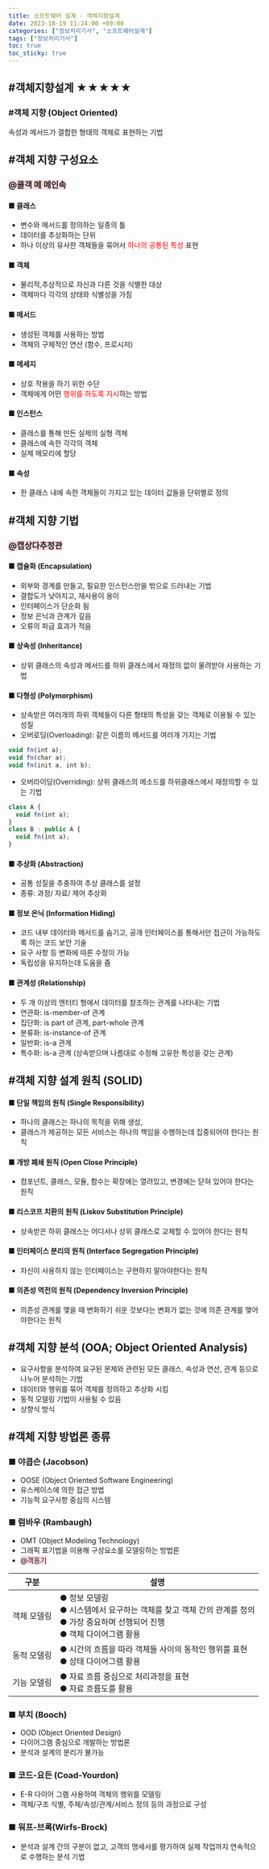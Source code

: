```yaml
---
title: 소프트웨어 설계 - 객체지향설계
date: 2023-10-19 11:24:00 +09:00
categories: ["정보처리기사", "소프트웨어설계"]
tags: ["정보처리기사"]
toc: true
toc_sticky: true
---
```


<span style="color:#f00"></span>

## #객체지향설계 ★★★★★

### #객체 지향 (Object Oriented)

속성과 메서드가 결합한 형태의 객체로 표현하는 기법

## #객체 지향 구성요소

### <span style="background-color:#ffdce0">@클객 메 메인속</span>

#### ■ 클래스

- 변수와 메서드를 정의하는 일종의 틀
- 데이터를 추상화하는 단위
- 하나 이상의 유사한 객체들을 묶어서 <span style="color:#f00">하나의 공통된 특성</span> 표현

#### ■ 객체

- 물리적,추상적으로 자신과 다른 것을 식별한 대상
- 객체마다 각각의 상태와 식별성을 가짐

#### ■ 메서드

- 생성된 객체를 사용하는 방법
- 객체의 구체적인 연산 (함수, 프로시저)

#### ■ 메세지

- 상호 작용을 하기 위한 수단
- 객체에게 어떤 <span style="color:#f00">행위를 하도록 지시</span>하는 방법

#### ■ 인스턴스

- 클래스를 통해 만든 실제의 실형 객체
- 클래스에 속한 각각의 객체
- 실제 메모리에 할당

#### ■ 속성

- 한 클래스 내에 속한 객체들이 가지고 있는 데이터 값들을 단위별로 정의

## #객체 지향 기법

### <span style="background-color:#ffdce0">@캡상다추정관</span>

#### ■ 캡슐화 (Encapsulation)

- 외부와 경계를 만들고, 필요한 인스턴스만을 밖으로 드러내는 기법
- 결합도가 낮아지고, 재사용이 용이
- 인터페이스가 단순화 됨
- 정보 은닉과 관계가 깊음
- 오류의 파급 효과가 적음

#### ■ 상속성 (Inheritance)

- 상위 클래스의 속성과 메서드를 하위 클래스에서 재정의 없이 물려받아 사용하는 기법

#### ■ 다형성 (Polymorphism)

- 상속받은 여러개의 하위 객체들이 다른 형태의 특성을 갖는 객체로 이용될 수 있는 성질
- 오버로딩(Overloading): 같은 이름의 메서드를 여러개 가지는 기법

```js
void fn(int a);
void fn(char a);
void fn(init a, int b);
```

- 오버라이딩(Overriding): 상위 클래스의 메소드를 하위클래스에서 재정의할 수 있는 기법

```js
class A {
  void fn(int a);
}
class B : public A {
  void fn(int a);
}
```

#### ■ 추상화 (Abstraction)

- 공통 성질을 추충하여 추상 클래스를 설정
- 종류: 과정/ 자료/ 제어 추상화

#### ■ 정보 은닉 (Information Hiding)

- 코드 내부 데이터와 메서드를 숨기고, 공개 인터페이스를 통해서만 접근이 가능하도록 하는 코드 보안 기술
- 요구 사항 등 변화에 따른 수정이 가능
- 독립성을 유지하는데 도움을 줌

#### ■ 관계성 (Relationship)

- 두 개 이상의 엔터티 형에서 데이터를 참조하는 관계를 나타내는 기법
- 연관화: is-member-of 관계
- 집단화: is part of 관계, part-whole 관계
- 분류화: is-instance-of 관계
- 일반화: is-a 관계
- 특수화: is-a 관계 (상속받으며 나름대로 수정해 고유한 특성을 갖는 관계)

## #객체 지향 설계 원칙 (SOLID)

#### ■ 단일 책임의 원칙 (Single Responsibility)

- 하나의 클래스는 하나의 목적을 위해 생성,
- 클래스가 제공하는 모든 서비스는 하나의 책임을 수행하는데 집중되어야 한다는 원칙

#### ■ 개방 폐쇄 원칙 (Open Close Principle)

- 컴포넌트, 클래스, 모듈, 함수는 확장에는 열려있고, 변경에는 닫혀 있어야 한다는 원칙

#### ■ 리스코프 치환의 원칙 (Liskov Substitution Principle)

- 상속받은 하위 클래스는 어디서나 상위 클래스로 교체할 수 있어야 한다는 원칙

#### ■ 인터페이스 분리의 원칙 (Interface Segregation Principle)

- 자신이 사용하지 않는 인터페이스는 구현하지 말아야한다는 원칙

#### ■ 의존성 역전의 원칙 (Dependency Inversion Principle)

- 의존성 관계를 맺을 때 변화하기 쉬운 것보다는 변화가 없는 것에 의존 관계를 맺어야한다는 원칙

## #객체 지향 분석 (OOA; Object Oriented Analysis)

- 요구사항을 분석하여 요구된 문제와 관련된 모든 클래스, 속성과 연산, 관계 등으로 나누어 분석하는 기법
- 데이터와 행위를 묶어 객체를 정의하고 추상화 시킴
- 동적 모델링 기법이 사용될 수 있음
- 상향식 방식

## #객체 지향 방법론 종류

### ■ 야콥슨 (Jacobson)

- OOSE (Object Oriented Software Engineering)
- 유스케이스에 의한 접근 방법
- 기능적 요구사항 중심의 시스템

### ■ 럼바우 (Rambaugh)

- OMT (Object Modeling Technology)
- 그래픽 표기법을 이용해 구성요소를 모델링하는 방법론
- <span style="background-color:#ffdce0">@객동기</span>

| 구분        | 설명                                                                                                                                    |
| ----------- | --------------------------------------------------------------------------------------------------------------------------------------- |
| 객체 모델링 | ● 정보 모델링<br/>● 시스템에서 요구하는 객체를 찾고 객체 간의 관계를 정의 <br/>● 가장 중요하며 선행되어 진행<br/>● 객체 다이어그램 활용 |
| 동적 모델링 | ● 시간의 흐름을 따라 객체들 사이의 동적인 행위를 표현 <br/> ● 상태 다이어그램 활용                                                      |
| 기능 모델링 | ● 자료 흐름 중심으로 처리과정을 표현<br/>● 자료 흐름도를 활용                                                                           |

### ■ 부치 (Booch)

- OOD (Object Oriented Design)
- 다이어그램 중심으로 개발하는 방법론
- 분석과 설계의 분리가 불가능

### ■ 코드-요든 (Coad-Yourdon)

- E-R 다이어 그램 사용하여 객체의 행위를 모델링
- 객체/구조 식별, 주체/속성/관계/서비스 정의 등의 과정으로 구성

### ■ 워프-브록(Wirfs-Brock)

- 분석과 설계 간의 구분이 없고, 고객의 명세서를 평가하여 실제 작업까지 연속적으로 수행하는 분석 기법
